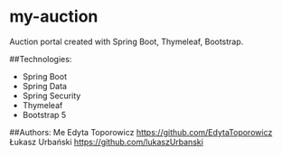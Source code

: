 # my-auction
Auction portal created with Spring Boot, Thymeleaf, Bootstrap.

##Technologies:

* Spring Boot
* Spring Data
* Spring Security
* Thymeleaf
* Bootstrap 5

##Authors:
Me
Edyta Toporowicz https://github.com/EdytaToporowicz
Łukasz Urbański https://github.com/lukaszUrbanski
